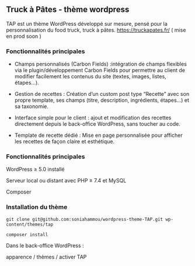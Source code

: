 ## Truck à Pâtes - thème wordpress

TAP est un thème WordPress développé sur mesure, pensé pour la personnalisation du food truck, truck à pâtes. https://truckapates.fr/ ( mise en prod soon )




### Fonctionnalités principales

- Champs personnalisés (Carbon Fields) :intégration de champs flexibles via le plugin/développement Carbon Fields pour permettre au client de modifier facilement les contenus du site (textes, images, listes, étapes…).

-  Gestion de recettes : Création d’un custom post type “Recette” avec son propre template, ses champs (titre, description, ingrédients, étapes…) et sa taxonomie.

- Interface simple pour le client : ajout et modification des recettes directement depuis le back-office WordPress, sans toucher au code.

- Template de recette dédié : Mise en page personnalisée pour afficher les recettes de façon claire et esthétique.



### Fonctionnalités principales

WordPress ≥ 5.0 installé

Serveur local ou distant avec PHP ≥ 7.4 et MySQL

Composer 


### Installation du thème

```
git clone git@github.com:soniahammou/wordpress-theme-TAP.git wp-content/themes/tap

composer install

```


Dans le back-office WordPress :

apparence / thèmes / activer TAP



